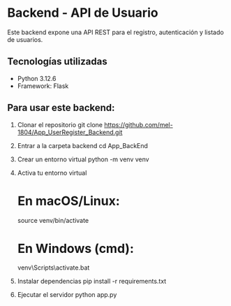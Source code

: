 # Backend - API de Usuario

Este backend expone una API REST para el registro, autenticación y listado de usuarios.

## Tecnologías utilizadas

- Python 3.12.6
- Framework: Flask

## Para usar este backend:

1. Clonar el repositorio
     git clone https://github.com/mel-1804/App_UserRegister_Backend.git
   
2. Entrar a la carpeta backend
     cd App_BackEnd
      
3. Crear un entorno virtual
     python -m venv venv

4. Activa tu entorno virtual
     # En macOS/Linux:
    source venv/bin/activate
    # En Windows (cmd):
    venv\Scripts\activate.bat

5. Instalar dependencias
    pip install -r requirements.txt
   
6. Ejecutar el servidor
    python app.py
